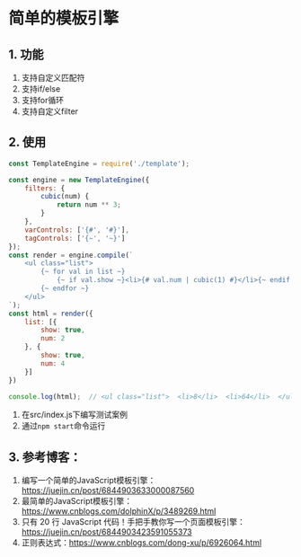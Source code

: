 # 简单的模板引擎

## 1. 功能

1. 支持自定义匹配符
2. 支持if/else
3. 支持for循环
4. 支持自定义filter

## 2. 使用

```js
const TemplateEngine = require('./template');

const engine = new TemplateEngine({
    filters: {
        cubic(num) {
            return num ** 3;
        }
    },
    varControls: ['{#', '#}'],
    tagControls: ['{~', '~}']
});
const render = engine.compile(`
    <ul class="list">
        {~ for val in list ~}
            {~ if val.show ~}<li>{# val.num | cubic(1) #}</li>{~ endif ~}
        {~ endfor ~}
    </ul>
`);
const html = render({
    list: [{
        show: true,
        num: 2
    }, {
        show: true,
        num: 4
    }]
})

console.log(html);  // <ul class="list">  <li>8</li>  <li>64</li>  </ul>
```

1. 在src/index.js下编写测试案例
2. 通过`npm start`命令运行

## 3. 参考博客：

1. 编写一个简单的JavaScript模板引擎：https://juejin.cn/post/6844903633000087560
2. 最简单的JavaScript模板引擎：https://www.cnblogs.com/dolphinX/p/3489269.html
3. 只有 20 行 JavaScript 代码！手把手教你写一个页面模板引擎：https://juejin.cn/post/6844903423591055373
4. 正则表达式：https://www.cnblogs.com/dong-xu/p/6926064.html

